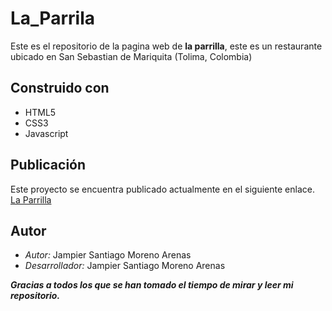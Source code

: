 # La_Parrila
Este es el repositorio de la pagina web de **la parrilla**, este es un restaurante ubicado en San Sebastian de Mariquita (Tolima, Colombia)

## Construido con
- HTML5
- CSS3
- Javascript

## Publicación
Este proyecto se encuentra publicado actualmente en el siguiente enlace. [La Parrilla](https://laparrilla.netlify.app/)

## Autor
* *Autor:* Jampier Santiago Moreno Arenas
* *Desarrollador:* Jampier Santiago Moreno Arenas

**_Gracias a todos los que se han tomado el tiempo de mirar y leer mi repositorio._**